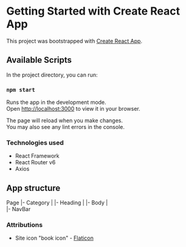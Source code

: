 # Getting Started with Create React App

This project was bootstrapped with [Create React App](https://github.com/facebook/create-react-app).

## Available Scripts

In the project directory, you can run:

### `npm start`

Runs the app in the development mode.\
Open [http://localhost:3000](http://localhost:3000) to view it in your browser.

The page will reload when you make changes.\
You may also see any lint errors in the console.

### Technologies used

- React Framework
- React Router v6
- Axios

## App structure

Page
|- Category
| |- Heading
| |- Body
|  
 |- NavBar

### Attributions

- Site icon "book icon" - [Flaticon]("https://www.flaticon.com/free-icons/book")
